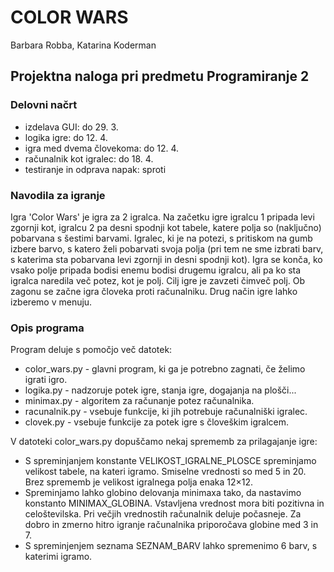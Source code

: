 # COLOR WARS
Barbara Robba, Katarina Koderman
## Projektna naloga pri predmetu Programiranje 2

### Delovni načrt
* izdelava GUI: do 29. 3.
* logika igre: do 12. 4. 
* igra med dvema človekoma: do 12. 4.
* računalnik kot igralec: do 18. 4.
* testiranje in odprava napak: sproti

### Navodila za igranje

Igra 'Color Wars' je igra za 2 igralca. Na začetku igre igralcu 1 pripada levi zgornji kot, 
igralcu 2 pa desni spodnji kot tabele, katere polja so (naključno) pobarvana s šestimi barvami. 
Igralec, ki je na potezi, s pritiskom na gumb izbere barvo, s katero želi pobarvati svoja polja
(pri tem ne sme izbrati barv, s katerima sta pobarvana levi zgornji in desni spodnji kot). 
Igra se konča, ko vsako polje pripada bodisi enemu bodisi drugemu igralcu, ali pa ko sta igralca 
naredila več potez, kot je polj. Cilj igre je zavzeti čimveč polj. 
Ob zagonu se začne igra človeka proti računalniku. Drug način igre lahko izberemo v menuju.
 
### Opis programa 

Program deluje s pomočjo več datotek:
* color_wars.py - glavni program, ki ga je potrebno zagnati, če želimo igrati igro.
* logika.py - nadzoruje potek igre, stanja igre, dogajanja na plošči...
* minimax.py - algoritem za računanje potez računalnika.
* racunalnik.py - vsebuje funkcije, ki jih potrebuje računalniški igralec.
* clovek.py - vsebuje funkcije za potek igre s človeškim igralcem.

V datoteki color_wars.py dopuščamo nekaj sprememb za prilagajanje igre:
* S spreminjanjem konstante VELIKOST_IGRALNE_PLOSCE spreminjamo velikost tabele, na kateri igramo.
  Smiselne vrednosti so med 5 in 20. Brez sprememb je velikost igralnega polja enaka 12×12. 
* Spreminjamo lahko globino delovanja minimaxa tako, da nastavimo konstanto MINIMAX_GLOBINA. 
  Vstavljena vrednost mora biti pozitivna in celoštevilska. Pri večjih vrednostih računalnik deluje počasneje. 
  Za dobro in zmerno hitro igranje računalnika priporočava globine med 3 in 7.
* S spreminjenjem seznama SEZNAM_BARV lahko spremenimo 6 barv, s katerimi igramo.
